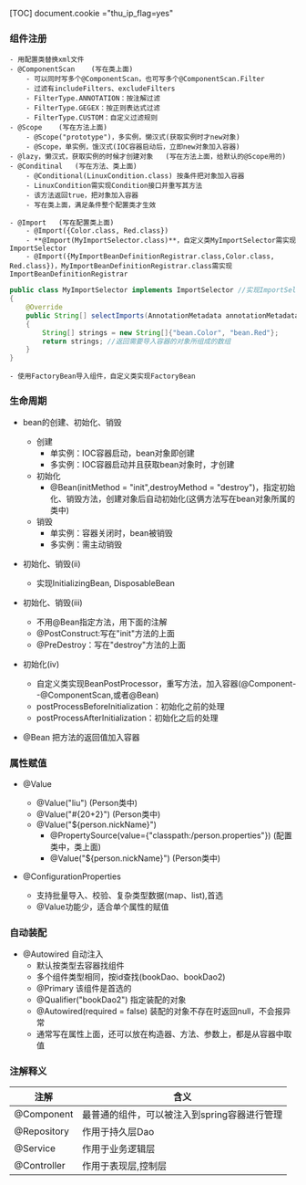 [TOC]
document.cookie ="thu_ip_flag=yes"
### 组件注册
    - 用配置类替换xml文件
    - @ComponentScan    (写在类上面)
        - 可以同时写多个@ComponentScan，也可写多个@ComponentScan.Filter
        - 过滤有includeFilters、excludeFilters
        - FilterType.ANNOTATION：按注解过滤
        - FilterType.GEGEX：按正则表达式过滤
        - FilterType.CUSTOM：自定义过滤规则
    - @Scope    (写在方法上面)
        - @Scope("prototype")，多实例，懒汉式(获取实例时才new对象)
        - @Scope，单实例，饿汉式(IOC容器启动后，立即new对象加入容器)
    - @lazy，懒汉式，获取实例的时候才创建对象   (写在方法上面，给默认的@Scope用的)
    - @Conditinal   (写在方法、类上面)
        - @Conditional(LinuxCondition.class) 按条件把对象加入容器
        - LinuxCondition需实现Condition接口并重写其方法
        - 该方法返回true，把对象加入容器
        - 写在类上面，满足条件整个配置类才生效

    - @Import   (写在配置类上面)
        - @Import({Color.class, Red.class})
        - **@Import(MyImportSelector.class)**，自定义类MyImportSelector需实现ImportSelector
        - @Import({MyImportBeanDefinitionRegistrar.class,Color.class, Red.class})，MyImportBeanDefinitionRegistrar.class需实现ImportBeanDefinitionRegistrar

```java
public class MyImportSelector implements ImportSelector //实现ImportSelector
{
    @Override
    public String[] selectImports(AnnotationMetadata annotationMetadata)
    {
        String[] strings = new String[]{"bean.Color", "bean.Red"};
        return strings; //返回需要导入容器的对象所组成的数组
    }
}
```
    - 使用FactoryBean导入组件，自定义类实现FactoryBean

### 生命周期

- bean的创建、初始化、销毁
    - 创建
        - 单实例：IOC容器启动，bean对象即创建
        - 多实例：IOC容器启动并且获取bean对象时，才创建
    - 初始化
        - @Bean(initMethod = "init",destroyMethod = "destroy")，指定初始化、销毁方法，创建对象后自动初始化(这俩方法写在bean对象所属的类中)
    - 销毁
        - 单实例：容器关闭时，bean被销毁
        - 多实例：需主动销毁

- 初始化、销毁(ii)
    - 实现InitializingBean, DisposableBean

- 初始化、销毁(iii)
    - 不用@Bean指定方法，用下面的注解
    - @PostConstruct:写在"init"方法的上面
    - @PreDestroy：写在"destroy"方法的上面

- 初始化(iv)
    - 自定义类实现BeanPostProcessor，重写方法，加入容器(@Component--@ComponentScan,或者@Bean)
    - postProcessBeforeInitialization：初始化之前的处理
    - postProcessAfterInitialization：初始化之后的处理

- @Bean  把方法的返回值加入容器

### 属性赋值
- @Value
    - @Value("liu")     (Person类中)
    - @Value("#{20+2}")     (Person类中)
    - @Value("${person.nickName}")
        - @PropertySource(value={"classpath:/person.properties"})   (配置类中，类上面)
        - @Value("${person.nickName}")      (Person类中)

- @ConfigurationProperties
    - 支持批量导入、校验、复杂类型数据(map、list),首选
    - @Value功能少，适合单个属性的赋值

### 自动装配
- @Autowired 自动注入
    - 默认按类型去容器找组件
    - 多个组件类型相同，按id查找(bookDao、bookDao2)
    - @Primary 该组件是首选的
    - @Qualifier("bookDao2") 指定装配的对象
    - @Autowired(required = false) 装配的对象不存在时返回null，不会报异常
    - 通常写在属性上面，还可以放在构造器、方法、参数上，都是从容器中取值

### 注解释义
| 注解        | 含义                                        |
| ----------- | -------------------------------------------|
| @Component  | 最普通的组件，可以被注入到spring容器进行管理  |
| @Repository | 作用于持久层Dao                             |
| @Service    | 作用于业务逻辑层                            |
| @Controller | 作用于表现层,控制层                         |
